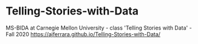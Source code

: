 # Telling-Stories-with-Data
MS-BIDA at Carnegie Mellon University - class 'Telling Stories with Data' - Fall 2020
https://ajferrara.github.io/Telling-Stories-with-Data/
